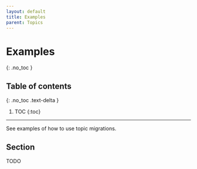 ```yaml
---
layout: default
title: Examples
parent: Topics
---
```


# Examples
{: .no_toc }

## Table of contents
{: .no_toc .text-delta }

1. TOC
{:toc}

---

See examples of how to use topic migrations.

## Section

TODO
